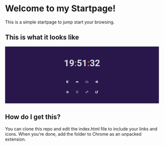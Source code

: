 # Welcome to my Startpage!

This is a simple startpage to jump start your browsing.


## This is what it looks like

![hero image](assets/hero.png)

## How do I get this?

You can clone this repo and edit the index.html file to include your links and icons.
When you're done, add the folder to Chrome as an unpacked extension.
